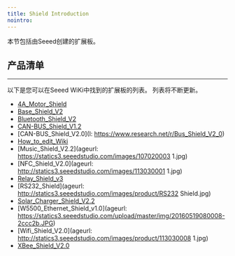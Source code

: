 ```yaml
---
title: Shield Introduction
nointro:
---
```


本节包括由Seeed创建的扩展板。

## 产品清单
---

以下是您可以在Seeed WiKi中找到的扩展板的列表。 列表将不断更新。

* [4A_Motor_Shield](http://seeed.wiki/4A_Motor_Shield)
* [Base_Shield_V2](http://seeed.wiki/Base_Shield_V2)
* [Bluetooth_Shield_V2](http://seeed.wiki/Bluetooth_Shield_V2)
* [CAN-BUS_Shield_V1.2](http://seeed.wiki/CAN-BUS_Shield_V1.2)
* [CAN-BUS_Shield_V2.0](l: https://www.research.net/r/Bus_Shield_V2_0)
* [How_to_edit_Wiki](http://seeed.wiki/How_to_edit_Wiki)
* [Music_Shield_V2.2](ageurl: https://statics3.seeedstudio.com/images/107020003 1.jpg)
* [NFC_Shield_V2.0](ageurl: http://statics3.seeedstudio.com/images/113030001 1.jpg)
* [Relay_Shield_v3](http://seeed.wiki/Relay_Shield_v3)
* [RS232_Shield](ageurl: http://statics3.seeedstudio.com/images/product/RS232 Shield.jpg)
* [Solar_Charger_Shield_V2.2](http://seeed.wiki/Solar_Charger_Shield_V2.2)
* [W5500_Ethernet_Shield_v1.0](ageurl: https://statics3.seeedstudio.com/upload/master/img/20160519080008-2ccc2b.JPG)
* [Wifi_Shield_V2.0](ageurl: http://statics3.seeedstudio.com/images/product/113030008 1.jpg)
* [XBee_Shield_V2.0](http://seeed.wiki/XBee_Shield_V2.0)